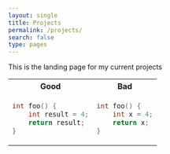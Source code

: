 ```yaml
---
layout: single
title: Projects
permalink: /projects/
search: false
type: pages
---
```


This is the landing page for my current projects

<table>
<tr>
<th> Good </th>
<th> Bad </th>
</tr>
<tr>
<td>

```c++
int foo() {
    int result = 4;
    return result;
}
```

</td>
<td>

```c++
int foo() {
    int x = 4;
    return x;
}
```

</td>
</tr>
</table
